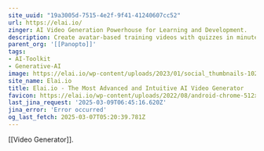 ```yaml
---
site_uuid: "19a3005d-7515-4e2f-9f41-41240607cc52"
url: https://elai.io/
zinger: AI Video Generation Powerhouse for Learning and Development.
description: Create avatar-based training videos with quizzes in minutes.
parent_org: '[[Panopto]]'
tags:
- AI-Toolkit
- Generative-AI
image: https://elai.io/wp-content/uploads/2023/01/social_thumbnails-1024x502.png
site_name: Elai.io
title: Elai.io - The Most Advanced and Intuitive AI Video Generator
favicon: https://elai.io/wp-content/uploads/2022/08/android-chrome-512x512-1.png
last_jina_request: '2025-03-09T06:45:16.620Z'
jina_error: 'Error occurred'
og_last_fetch: 2025-03-07T05:20:39.781Z
---
```

[[Video Generator]].
